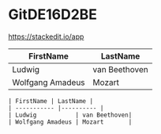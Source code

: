 # GitDE16D2BE

https://stackedit.io/app

| FirstName | LastName |
| ----------- |---------- |
| Ludwig           | van Beethoven|
| Wolfgang Amadeus | Mozart       |


```
| FirstName | LastName |
| ----------- |---------- |
| Ludwig           | van Beethoven|
| Wolfgang Amadeus | Mozart       |
```


